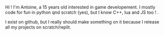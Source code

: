 Hi ! I'm Antoine, a 15 years old interested in game developement.
I mostly code for fun in python qnd scratch (yes), but I know C++, lua and JS too ! .

I exist on github, but I really should make something on it because I release all my projects on scratch/replit.
